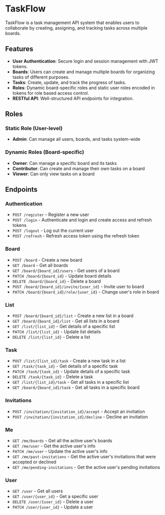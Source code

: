 # TaskFlow

TaskFlow is a task management API system that enables users to collaborate by creating, assigning, and tracking tasks across multiple boards.

## Features

- **User Authentication**: Secure login and session management with JWT tokens.
- **Boards**: Users can create and manage multiple boards for organizing tasks of different purposes.
- **Tasks**: Create, update, and track the progress of tasks.
- **Roles**: Dynamic board-specific roles and static user roles encoded in tokens for role based access control.
- **RESTful API**: Well-structured API endpoints for integration.

## Roles

### Static Role (User-level)
- **Admin**: Can manage all users, boards, and tasks system-wide

### Dynamic Roles (Board-specific)
- **Owner**: Can manage a specific board and its tasks
- **Contributor**: Can create and manage their own tasks on a board
- **Viewer**: Can only view tasks on a board

## Endpoints


### Authentication
- `POST /register` - Register a new user  
- `POST /login` - Authenticate and login and create access and refresh tokens  
- `POST /logout` - Log out the current user  
- `POST /refresh` - Refresh access token using the refresh token

### Board
- `POST /board` - Create a new board
- `GET /board` - Get all boards
- `GET /board/{board_id}/users` - Get users of a board
- `PATCH /board/{board_id}` - Update board details  
- `DELETE /board/{board_id}` - Delete a board  
- `POST /board/{board_id}/invite/{user_id}` - Invite user to board
- `PATCH /board/{board_id}/role/{user_id}` - Change user's role in board

### List  
- `POST /board/{board_id}/list` - Create a new list in a board  
- `GET /board/{board_id}/list` - Get all lists in a board  
- `GET /list/{list_id}` - Get details of a specific list  
- `PATCH /list/{list_id}` - Update list details  
- `DELETE /list/{list_id}` - Delete a list  

### Task  
- `POST /list/{list_id}/task` - Create a new task in a list  
- `GET /task/{task_id}` - Get details of a specific task  
- `PATCH /task/{task_id}` - Update details of a specific task  
- `DELETE /task/{task_id}` - Delete a task  
- `GET /list/{list_id}/task` - Get all tasks in a specific list
- `GET /board/{board_id}/task` - Get all tasks in a specific board

### Invitations
- `POST /invitation/{invitation_id}/accept` - Accept an invitation 
- `POST /invitation/{invitation_id}/decline` - Decline an invitation 

### Me
- `GET /me/boards` - Get all the active user's boards
- `GET /me/user` - Get the active user's info
- `PATCH /me/user` - Update the active user's info
- `GET /me/past-invitations` - Get the active user's invitations that were accepted or declined
- `GET /me/pending-invitations` - Get the active user's pending invitations

### User
- `GET /user` - Get all users
- `GET /user/{user_id}` - Get a specific user
- `DELETE /user/{user_id}` - Delete a user
- `PATCH /user/{user_id}` - Update a user


